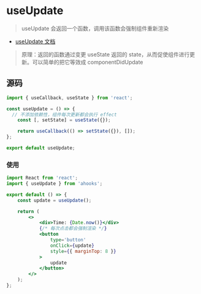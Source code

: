 <!--
 * @Author: wanghaofeng
 * @Date: 2023-06-13 10:07:20
 * @LastEditors: wanghaofeng
 * @LastEditTime: 2023-06-15 19:29:30
 * @FilePath: \code\whf-hooks-analysis\hooks\ahooks\1-04-useUpdate.md
-->
# useUpdate

> useUpdate 会返回一个函数，调用该函数会强制组件重新渲染

- [useUpdate 文档](https://ahooks.js.org/zh-CN/hooks/use-update)

> 原理：返回的函数通过变更 useState 返回的 state，从而促使组件进行更新。可以简单的把它等效成 componentDidUpdate

## 源码

```ts
import { useCallback, useState } from 'react';

const useUpdate = () => {
  // 不添加依赖性，组件每次更新都会执行 effect
	const [, setState] = useState({});

	return useCallback(() => setState({}), []);
};

export default useUpdate;
```

### 使用

```jsx
import React from 'react';
import { useUpdate } from 'ahooks';

export default () => {
	const update = useUpdate();

	return (
		<>
			<div>Time: {Date.now()}</div>
			{/* 每次点击都会强制渲染 */}
			<button
				type='button'
				onClick={update}
				style={{ marginTop: 8 }}
			>
				update
			</button>
		</>
	);
};
```
